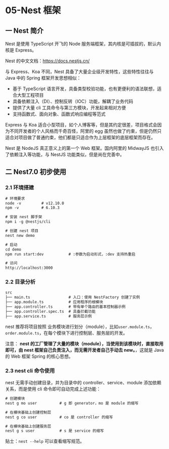 # 05-Nest 框架

## 一 Nest 简介

Nest 是使用 TypeScript 开飞的 Node 服务端框架，其内核是可插拔的，默认内核是 Express。

Nest 的中文文档：<https://docs.nestjs.cn/>

与 Express、Koa 不同，Nest 具备了大量企业级开发特性，这些特性往往与 Java 中的 Spring 框架开发思想相似：

- 基于 TypeScript 语言开发，具备类型校验功能，也有更便利的语法联想，适合大型工程项目
- 具备依赖注入（DI）、控制反转（IOC）功能，解耦了业务代码
- 提供了大量 cli 工具命令与第三方模块，开发起来相对方便
- 支持函数式、面向对象、函数式响应编程等范式

Express 与 Koa 适合小型项目，如个人博客等，但是其约定很差，项目格式会因为不同开发者的个人风格而千奇百怪，阿里的 egg 虽然也做了约束，但是仍然只适合对项目做了普通约束，他们都是只适合作为上层框架的底层框架而存在。

Nest 是 NodeJS 真正意义上的第一个 Web 框架。国内阿里的 MidwayJS 也引入了依赖注入等功能，与 NestJS 功能类似，但是尚在完善中。

## 二 Nest7.0 初步使用

### 2.1 环境搭建

```txt
# 环境要求
node -v         # v12.10.0
npm -v          # 6.10.3

# 安装 nest 脚手架
npm i -g @nestjs/cli

# 创建 nest 项目
nest new demo

# 启动
cd demo
npm run start:dev           # :参数为启动形式，:dev 支持热重启

# 访问
http://localhost:3000
```

### 2.2 目录分析

```txt
src
├── main.ts                 # 入口：使用 NestFactory 创建了实例
├── app.module.ts           # 应用程序的根模块
├── app.controller.ts       # 带有单个路由的基本控制器示例
├── app.controller.spec.ts  # 具备拦截功能
├── app.service.ts          # 服务层示例
```

nest 推荐将项目按照 业务模块进行划分（module），比如`user.module.ts`，`order.module.ts`，在每个模块下进行控制层、服务层的开发。

注意：
**nest 的工厂管理了大量的模块（module），当使用到该模块时，直接取用即可，由 nest 框架自己负责注入，而无需开发者自己手动去 new。**，这就是 Java 的 Web 框架 Spring 的核心思想。

### 2.3 nest cli 命令使用

nest 无需手动创建目录，并为目录中的 controller、service、module 添加依赖关系，而是使用 cli 命令即可自动完成上述功能：

```txt
# 创建模块
nest g mo user          # g 即 generator，mo 是 module 的缩写

# 在模块基础上创建控制层
nest g co user          # co 是 controller 的缩写

# 在模块基础上创建服务层
nest g s user           # s 是 service 的缩写
```

贴士：`nest --help` 可以查看缩写规范。
